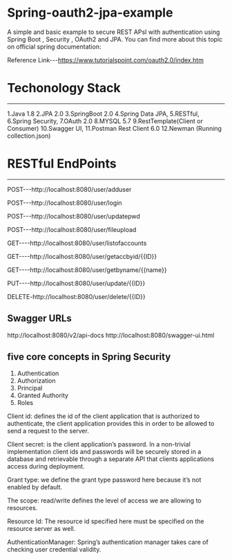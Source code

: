 # Spring-oauth2-jpa-example
A simple and basic example  to secure REST APsI with authentication using Spring Boot , Security , OAuth2 and JPA.
You can find more about this topic on official spring documentation:

Reference Link---https://www.tutorialspoint.com/oauth2.0/index.htm

# Techonology Stack
----------------
1.Java 1.8
2.JPA 2.0
3.SpringBoot 2.0
4.Spring Data JPA,
5.RESTful,
6.Spring Security,
7.OAuth 2.0
8.MYSQL 5.7
9.RestTemplate(Client or Consumer)
10.Swagger UI,
11.Postman Rest Client 6.0
12.Newman (Running collection.json)


# RESTful EndPoints
------------------
POST---http://localhost:8080/user/adduser

POST---http://localhost:8080/user/login

POST---http://localhost:8080/user/updatepwd

POST---http://localhost:8080/user/fileupload

GET----http://localhost:8080/user/listofaccounts

GET----http://localhost:8080/user/getaccbyid/{{ID}}

GET----http://localhost:8080/user/getbyname/{{name}}

PUT----http://localhost:8080/user/update/{{ID}}

DELETE-http://localhost:8080/user/delete/{{ID}}


Swagger URLs
-------------
http://localhost:8080/v2/api-docs
http://localhost:8080/swagger-ui.html



five core concepts in Spring Security
--------------------------------------
1. Authentication
2. Authorization
3. Principal
4. Granted Authority
5. Roles

Client id: defines the id of the client application that is authorized to authenticate, the client application provides this in order to be allowed to send a request to the server.

Client secret: is the client application’s password. In a non-trivial implementation client ids and passwords will be securely stored in a database and retrievable through a separate API that clients applications access during deployment.

Grant type: we define the grant type password here because it’s not enabled by default.

The scope: read/write defines the level of access we are allowing to resources.

Resource Id: The resource id specified here must be specified on the resource server as well.

AuthenticationManager: Spring’s authentication manager takes care of checking user credential validity.

